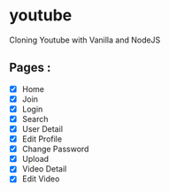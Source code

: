 # youtube

Cloning Youtube with Vanilla and NodeJS

## Pages :

- [x] Home
- [x] Join
- [x] Login
- [x] Search
- [x] User Detail
- [x] Edit Profile 
- [x] Change Password
- [x] Upload
- [x] Video Detail
- [x] Edit Video
